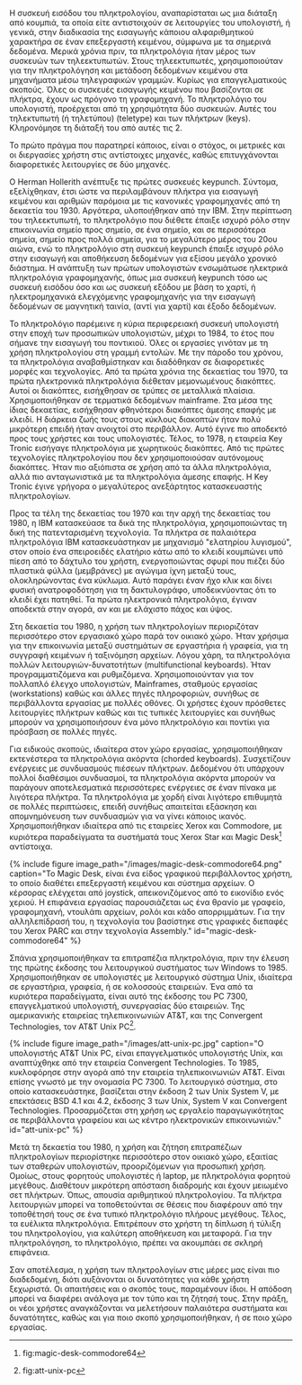 Η συσκευή εισόδου του πληκτρολογίου, αναπαρίσταται ως μια διάταξη από κουμπιά,
τα οποία είτε αντιστοιχούν σε λειτουργίες του υπολογιστή, ή γενικά, στην
διαδικασία της εισαγωγής κάποιου αλφαριθμητικού χαρακτήρα σε έναν επεξεργαστή κειμένου,
σύμφωνα με τα σημερινά δεδομένα.
Μερικά χρόνια πριν, τα πληκτρολόγια ήταν μέρος των συσκευών των τηλεεκτυπωτών. Στους τηλεεκτυπωτές,
χρησιμοποιούταν για την πληκτρολόγηση και μετάδοση δεδομένων
κειμένου στα μηχανήματα μέσω τηλεγραφικών γραμμών. Κυρίως για επαγγελματικούς σκοπούς.
Όλες οι συσκευές εισαγωγής κειμένου που βασίζονται σε πλήκτρα, έχουν ως πρόγονο τη 
γραφομηχανή. Το πληκτρολόγιο του υπολογιστή, προέρχεται από τη χρησιμότητα
δύο συσκευών. Αυτές του τηλεκτυπωτή (ή τηλετύπου) (teletype) και των πλήκτρων (keys).
Κληρονόμησε τη διάταξή του από αυτές τις 2.

Το πρώτο πράγμα που παρατηρεί κάποιος, είναι ο στόχος, οι μετρικές και οι διεργασίες 
χρήστη στις αντίστοιχες μηχανές, καθώς επιτυγχάνονται διαφορετικές λειτουργίες σε 
δύο μηχανές.

Ο Herman Hollerith ανέπτυξε τις πρώτες συσκευές keypunch. Σύντομα, εξελίχθηκαν, έτσι ώστε
να περιλαμβάνουν πλήκτρα για εισαγωγή κειμένου και αριθμών παρόμοια με τις κανονικές γραφομηχανές
από τη δεκαετία του 1930. Αργότερα, υλοποιήθηκαν από την IBM.
Στην περίπτωση του τηλεεκτυπωτή, το πληκτρολόγιο που διέθετε έπαιξε ισχυρό ρόλο 
στην επικοινωνία σημείο προς σημείο, σε ένα σημείο, και σε περισσότερα σημεία, σημείο 
προς πολλά σημεία, για το μεγαλύτερο μέρος του 20ου αιώνα, ενώ το πληκτρολόγιο στη 
συσκευή keypunch έπαιξε ισχυρό ρόλο στην εισαγωγή και αποθήκευση δεδομένων για εξίσου 
μεγάλο χρονικό διάστημα.
Η ανάπτυξη των πρώτων υπολογιστών ενσωμάτωσε ηλεκτρικά πληκτρολόγια γραφομηχανής, όπως 
μια συσκευή keypunch τόσο ως συσκευή εισόδου όσο και ως συσκευή εξόδου με βάση το χαρτί,
ή ηλεκτρομηχανικά ελεγχόμενης γραφομηχανής για την εισαγωγή δεδομένων σε μαγνητική ταινία,
(αντί για χαρτί) και έξοδο δεδομένων.

Το πληκτρολόγιο παρέμεινε η κύρια περιφερειακή συσκευή υπολογιστή στην εποχή των προσωπικών
υπολογιστών, μέχρι το 1984, το έτος που σήμανε την εισαγωγή του ποντικιού. Όλες οι εργασίες
γινόταν με τη χρήση πληκτρολογίου στη γραμμή εντολών. Με την πάροδο του χρόνου, τα πληκτρολόγια 
αναβαθμίστηκαν και διαδόθηκαν σε διαφορετικές μορφές και τεχνολογίες. Από τα πρώτα χρόνια της 
δεκαετίας του 1970, τα πρώτα ηλεκτρονικά πληκτρολόγια διέθεταν μεμονωμένους διακόπτες. Αυτοί 
οι διακόπτες, εισήχθησαν σε τρύπες σε μεταλλικά πλαίσια. Χρησιμοποιήθηκαν σε τερματικά 
δεδομένων mainframe.
Στα μέσα της ίδιας δεκαετίας, εισήχθησαν φθηνότεροι διακόπτες άμεσης επαφής με κλειδί. Η 
διάρκεια ζωής τους στους κύκλους διακοπτών ήταν πολύ μικρότερη επειδή ήταν ανοιχτοί στο περιβάλλον. 
Αυτό έγινε πιο αποδεκτό προς τους χρήστες και τους υπολογιστές.
Τέλος, το 1978, η εταιρεία Key Tronic εισήγαγε πληκτρολόγια με χωρητικούς διακόπτες. Από τις 
πρώτες τεχνολογίες πληκτρολογίου που δεν χρησιμοποιούσαν αυτόνομους διακόπτες. Ήταν πιο αξιόπιστα 
σε χρήση από τα άλλα πληκτρολόγια, αλλά πιο ανταγωνιστικά με τα πληκτρολόγια άμεσης επαφής. 
Η Key Tronic έγινε γρήγορα ο μεγαλύτερος ανεξάρτητος κατασκευαστής πληκτρολογίων.

Προς τα τέλη της δεκαετίας του 1970 και την αρχή της δεκαετίας του 1980, η IBM κατασκεύασε τα 
δικά της πληκτρολόγια, χρησιμοποιώντας τη δική της πατενταρισμένη τεχνολογία. Τα πλήκτρα σε 
παλαιότερα πληκτρολόγια IBM κατασκευάστηκαν με μηχανισμό "ελατηρίου λυγισμού", στον οποίο ένα 
σπειροειδές ελατήριο κάτω από το κλειδί κουμπώνει υπό πίεση από το δάχτυλο του χρήστη, 
ενεργοποιώντας σφυρί που πιέζει δύο πλαστικά φύλλα (μεμβράνες) με αγώγιμα ίχνη μεταξύ τους, 
ολοκληρώνοντας ένα κύκλωμα. Αυτό παράγει έναν ήχο κλικ και δίνει φυσική ανατροφοδότηση για τη 
δακτυλογράφο, υποδεικνύοντας ότι το κλειδί έχει πατηθεί.
Τα πρώτα ηλεκτρονικά πληκτρολόγια, έγιναν αποδεκτά στην αγορά, αν και με ελάχιστο πάχος και ύψος.

Στη δεκαετία του 1980, η χρήση των πληκτρολογίων περιοριζόταν περισσότερο στον εργασιακό χώρο 
παρά τον οικιακό χώρο. Ήταν χρήσιμα για την επικοινωνία μεταξύ συστημάτων σε εργαστήρια ή γραφεία, 
για τη συγγραφή κειμένων ή ταξινόμηση αρχείων. 
Λόγου χάρη, τα πληκτρολόγια πολλών λειτουργιών-δυνατοτήτων (multifunctional keyboards). Ήταν 
προγραμματιζόμενα και ρυθμιζόμενα. Χρησιμοποιούνταν για τον πολλαπλό έλεγχο υπολογιστών, Mainframes, 
σταθμούς εργασίας (workstations) καθώς και άλλες πηγές πληροφοριών, συνήθως σε περιβάλλοντα εργασίας 
με πολλές οθόνες. Οι χρήστες έχουν πρόσθετες λειτουργίες πλήκτρων καθώς και τις τυπικές λειτουργίες 
και συνήθως μπορούν να χρησιμοποιήσουν ένα μόνο πληκτρολόγιο και ποντίκι για πρόσβαση σε πολλές πηγές.

Για ειδικούς σκοπούς, ιδιαίτερα στον χώρο εργασίας, χρησιμοποιήθηκαν εκτενέστερα τα πληκτρολόγια ακόρντα 
(chorded keyboards). Συσχετίζουν ενέργειες με συνδυασμούς πιέσεων πλήκτρων. Δεδομένου ότι υπάρχουν πολλοί 
διαθέσιμοι συνδυασμοί, τα πληκτρολόγια ακόρντα μπορούν να παράγουν αποτελεσματικά περισσότερες ενέργειες 
σε έναν πίνακα με λιγότερα πλήκτρα. Τα πληκτρολόγια με χορδή είναι λιγότερο επιθυμητά σε πολλές 
περιπτώσεις, επειδή συνήθως απαιτείται εξάσκηση και απομνημόνευση των συνδυασμών για να γίνει κάποιος 
ικανός. Χρησιμοποιήθηκαν ιδιαίτερα από τις εταιρείες Xerox και Commodore, με κυριότερα παραδείγματα 
τα συστήματά τους Xerox Star και Magic Desk[^1] αντίστοιχα.

{% include figure image_path="/images/magic-desk-commodore64.png" caption="Το Magic Desk, είναι ένα είδος γραφικού περιβάλλοντος χρήστη, το οποίο διαθέτει επεξεργαστή κειμένου και σύστημα αρχείων. Ο κέρσορας ελέγχεται από joystick, απεικονιζόμενος από το εικονίδιο ενός χεριού. Η επιφάνεια εργασίας παρουσιάζεται ως ένα θρανίο με γραφείο, γραφομηχανή, ντουλάπι αρχείων, ρολόι και κάδο απορριμμάτων. Για την αλληλεπίδρασή του, η τεχνολογία του βασίστηκε στις γραφικές διεπαφές του Xerox PARC και στην τεχνολογία Assembly." id="magic-desk-commodore64" %}

Σπάνια χρησιμοποιήθηκαν τα επιτραπέζια πληκτρολόγια, πριν την έλευση της πρώτης έκδοσης του 
λειτουργικού συστήματος των Windows το 1985. Χρησιμοποιήθηκαν σε υπολογιστές με λειτουργικό 
σύστημα Unix, ιδιαίτερα σε εργαστήρια, γραφεία, ή σε κολοσσούς εταιρειών.
Ένα από τα κυριότερα παραδείγματα, είναι αυτό της έκδοσης του PC 7300, επαγγελματικού
υπολογιστή, συνεργασίας δύο εταιρειών. Της αμερικανικής εταιρείας τηλεπικοινωνιών AT&T,
και της Convergent Technologies, τον AT&T Unix PC[^2].

{% include figure image_path="/images/att-unix-pc.jpg" caption="Ο υπολογιστής AT&T Unix PC, είναι επαγγελματικός υπολογιστής Unix, και αναπτύχθηκε από την εταιρεία Convergent Technologies. Το 1985, κυκλοφόρησε στην αγορά από την εταιρεία τηλεπικοινωνιών AT&T. Είναι επίσης γνωστό με την ονομασία PC 7300. Το λειτουργικό σύστημα, στο οποίο κατασκευάστηκε, βασίζεται στην έκδοση 2 των Unix System V, με επεκτάσεις BSD 4.1 και 4.2, έκδοσης 3 των Unix, System V και Convergent Technologies. Προσαρμόζεται στη χρήση ως εργαλείο παραγωγικότητας σε περιβάλλοντα γραφείου και ως κέντρο ηλεκτρονικών επικοινωνιών." id="att-unix-pc" %}

Μετά τη δεκαετία του 1980, η χρήση και ζήτηση επιτραπέζιων πληκτρολογίων περιορίστηκε
περισσότερο στον οικιακό χώρο, εξαιτίας των σταθερών υπολογιστών, προοριζόμενων για
προσωπική χρήση. Ομοίως, στους φορητούς υπολογιστές ή laptop, με πληκτρολόγια φορητού
μεγέθους. Διαθέτουν μικρότερη απόσταση διαδρομής και έχουν μειωμένο σετ πλήκτρων.
Όπως, απουσία αριθμητικού πληκτρολογίου. Τα πλήκτρα λειτουργιών μπορεί να τοποθετούνται 
σε θέσεις που διαφέρουν από την τοποθέτησή τους σε ένα τυπικό πληκτρολόγιο πλήρους μεγέθους.
Τέλος, τα ευέλικτα πληκτρολόγια. Επιτρέπουν στο χρήστη τη δίπλωση ή τύλιξη του πληκτρολογίου,
για καλύτερη αποθήκευση και μεταφορά. Για την πληκτρολόγηση, το πληκτρολόγιο, πρέπει να
ακουμπάει σε σκληρή επιφάνεια.

Σαν αποτέλεσμα, η χρήση των πληκτρολογίων στις μέρες μας είναι πιο διαδεδομένη, διότι αυξάνονται
οι δυνατότητες για κάθε χρήστη ξεχωριστά. Οι απαιτήσεις και ο σκοπός τους, παραμένουν ίδιοι.
Η απόδοση μπορεί να διαφέρει ανάλογα με τον τύπο και τη ζήτησή τους.
Στην πράξη, οι νέοι χρήστες αναγκάζονται να μελετήσουν παλαιότερα συστήματα και δυνατότητες, 
καθώς και για ποιο σκοπό χρησιμοποιήθηκαν, ή σε ποιο χώρο εργασίας.

[^1]: fig:magic-desk-commodore64

[^2]: fig:att-unix-pc
